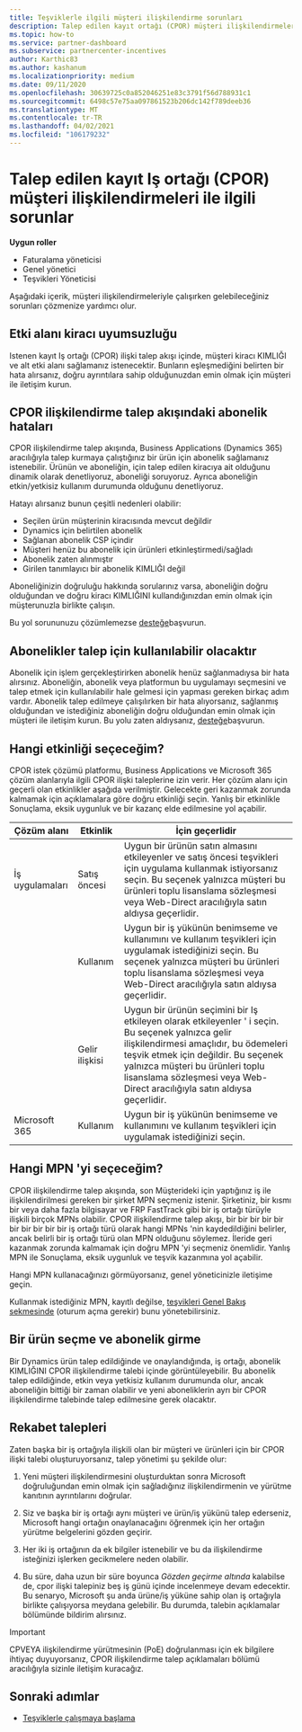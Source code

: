 ```yaml
---
title: Teşviklerle ilgili müşteri ilişkilendirme sorunları
description: Talep edilen kayıt ortağı (CPOR) müşteri ilişkilendirmeleriyle çalışırken ortaya çıkan sorunları nasıl ele alabileceğinizi öğrenin.
ms.topic: how-to
ms.service: partner-dashboard
ms.subservice: partnercenter-incentives
author: Karthic83
ms.author: kashanum
ms.localizationpriority: medium
ms.date: 09/11/2020
ms.openlocfilehash: 30639725c0a852046251e83c3791f56d788931c1
ms.sourcegitcommit: 6498c57e75aa097861523b206dc142f789deeb36
ms.translationtype: MT
ms.contentlocale: tr-TR
ms.lasthandoff: 04/02/2021
ms.locfileid: "106179232"
---
```

# <a name="issues-with-claimed-partner-of-record-cpor-customer-associations"></a>Talep edilen kayıt Iş ortağı (CPOR) müşteri ilişkilendirmeleri ile ilgili sorunlar

**Uygun roller**

- Faturalama yöneticisi
- Genel yönetici
- Teşvikleri Yöneticisi

Aşağıdaki içerik, müşteri ilişkilendirmeleriyle çalışırken gelebileceğiniz sorunları çözmenize yardımcı olur.

## <a name="domain-tenant-mismatch"></a>Etki alanı kiracı uyumsuzluğu

Istenen kayıt Iş ortağı (CPOR) ilişki talep akışı içinde, müşteri kiracı KIMLIĞI ve alt etki alanı sağlamanız istenecektir. Bunların eşleşmediğini belirten bir hata alırsanız, doğru ayrıntılara sahip olduğunuzdan emin olmak için müşteri ile iletişim kurun.

## <a name="subscription-errors-in-the-cpor-association-claim-flow"></a>CPOR ilişkilendirme talep akışındaki abonelik hataları

CPOR ilişkilendirme talep akışında, Business Applications (Dynamics 365) aracılığıyla talep kurmaya çalıştığınız bir ürün için abonelik sağlamanız istenebilir. Ürünün ve aboneliğin, için talep edilen kiracıya ait olduğunu dinamik olarak denetliyoruz, aboneliği soruyoruz. Ayrıca aboneliğin etkin/yetkisiz kullanım durumunda olduğunu denetliyoruz.

Hatayı alırsanız bunun çeşitli nedenleri olabilir:

- Seçilen ürün müşterinin kiracısında mevcut değildir
- Dynamics için belirtilen abonelik
- Sağlanan abonelik CSP içindir
- Müşteri henüz bu abonelik için ürünleri etkinleştirmedi/sağladı
- Abonelik zaten alınmıştır
- Girilen tanımlayıcı bir abonelik KIMLIĞI değil

Aboneliğinizin doğruluğu hakkında sorularınız varsa, aboneliğin doğru olduğundan ve doğru kiracı KIMLIĞINI kullandığınızdan emin olmak için müşterunuzla birlikte çalışın.

Bu yol sorununuzu çözümlemezse [desteğe](https://partner.microsoft.com/dashboard/support/incentives/servicerequests?category=incentives)başvurun.

## <a name="when-subscriptions-will-be-available-to-claim"></a>Abonelikler talep için kullanılabilir olacaktır

Abonelik için işlem gerçekleştirirken abonelik henüz sağlanmadıysa bir hata alırsınız. Aboneliğin, abonelik veya platformun bu uygulamayı seçmesini ve talep etmek için kullanılabilir hale gelmesi için yapması gereken birkaç adım vardır. Abonelik talep edilmeye çalışılırken bir hata alıyorsanız, sağlanmış olduğundan ve istediğiniz aboneliğin doğru olduğundan emin olmak için müşteri ile iletişim kurun. Bu yolu zaten aldıysanız, [desteğe](https://partner.microsoft.com/dashboard/support/incentives/servicerequests?category=incentives)başvurun.

## <a name="which-activity-do-i-choose"></a>Hangi etkinliği seçeceğim?

CPOR istek çözümü platformu, Business Applications ve Microsoft 365 çözüm alanlarıyla ilgili CPOR ilişki taleplerine izin verir. Her çözüm alanı için geçerli olan etkinlikler aşağıda verilmiştir. Gelecekte geri kazanmak zorunda kalmamak için açıklamalara göre doğru etkinliği seçin. Yanlış bir etkinlikle Sonuçlama, eksik uygunluk ve bir kazanç elde edilmesine yol açabilir.


| Çözüm alanı | Etkinlik | İçin geçerlidir |
| ------ | ----------- | ----------- |
| İş uygulamaları      | Satış öncesi   | Uygun bir ürünün satın almasını etkileyenler ve satış öncesi teşvikleri için uygulama kullanmak istiyorsanız seçin. Bu seçenek yalnızca müşteri bu ürünleri toplu lisanslama sözleşmesi veya Web-Direct aracılığıyla satın aldıysa geçerlidir. |
|    |  Kullanım  | Uygun bir iş yükünün benimseme ve kullanımını ve kullanım teşvikleri için uygulamak istediğinizi seçin. Bu seçenek yalnızca müşteri bu ürünleri toplu lisanslama sözleşmesi veya Web-Direct aracılığıyla satın aldıysa geçerlidir. |
|    | Gelir ilişkisi   | Uygun bir ürünün seçimini bir Iş etkileyen olarak etkileyenler ' i seçin. Bu seçenek yalnızca gelir ilişkilendirmesi amaçlıdır, bu ödemeleri teşvik etmek için değildir. Bu seçenek yalnızca müşteri bu ürünleri toplu lisanslama sözleşmesi veya Web-Direct aracılığıyla satın aldıysa geçerlidir.   |
| Microsoft 365   | Kullanım   | Uygun bir iş yükünün benimseme ve kullanımını ve kullanım teşvikleri için uygulamak istediğinizi seçin. |

## <a name="which-mpn-do-i-choose"></a>Hangi MPN 'yi seçeceğim?

CPOR ilişkilendirme talep akışında, son Müşterideki için yaptığınız iş ile ilişkilendirilmesi gereken bir şirket MPN seçmeniz istenir. Şirketiniz, bir kısmı bir veya daha fazla bilgisayar ve FRP FastTrack gibi bir iş ortağı türüyle ilişkili birçok MPNs olabilir. CPOR ilişkilendirme talep akışı, bir bir bir bir bir bir bir bir bir bir iş ortağı türü olarak hangi MPNs 'nin kaydedildiğini belirler, ancak belirli bir iş ortağı türü olan MPN olduğunu söylemez. İleride geri kazanmak zorunda kalmamak için doğru MPN 'yi seçmeniz önemlidir. Yanlış MPN ile Sonuçlama, eksik uygunluk ve teşvik kazanmına yol açabilir.

Hangi MPN kullanacağınızı görmüyorsanız, genel yöneticinizle iletişime geçin.

Kullanmak istediğiniz MPN, kayıtlı değilse, [teşvikleri Genel Bakış sekmesinde](https://partner.microsoft.com/dashboard/incentives/enrollment/summary) (oturum açma gerekir) bunu yönetebilirsiniz.

## <a name="choosing-a-product-vs-entering-a-subscription"></a>Bir ürün seçme ve abonelik girme

Bir Dynamics ürün talep edildiğinde ve onaylandığında, iş ortağı, abonelik KIMLIĞINI CPOR ilişkilendirme talebi içinde görüntüleyebilir. Bu abonelik talep edildiğinde, etkin veya yetkisiz kullanım durumunda olur, ancak aboneliğin bittiği bir zaman olabilir ve yeni aboneliklerin ayrı bir CPOR ilişkilendirme talebinde talep edilmesine gerek olacaktır.

## <a name="competing-claims"></a>Rekabet talepleri

Zaten başka bir iş ortağıyla ilişkili olan bir müşteri ve ürünleri için bir CPOR ilişki talebi oluşturuyorsanız, talep yönetimi şu şekilde olur:

1. Yeni müşteri ilişkilendirmesini oluşturduktan sonra Microsoft doğruluğundan emin olmak için sağladığınız ilişkilendirmenin ve yürütme kanıtının ayrıntılarını doğrular.

2. Siz ve başka bir iş ortağı aynı müşteri ve ürün/iş yükünü talep ederseniz, Microsoft hangi ortağın onaylanacağını öğrenmek için her ortağın yürütme belgelerini gözden geçirir.

3. Her iki iş ortağının da ek bilgiler istenebilir ve bu da ilişkilendirme isteğinizi işlerken gecikmelere neden olabilir.

4. Bu süre, daha uzun bir süre boyunca _Gözden geçirme altında_ kalabilse de, cpor ilişki talepiniz beş iş günü içinde incelenmeye devam edecektir. Bu senaryo, Microsoft şu anda ürüne/iş yüküne sahip olan iş ortağıyla birlikte çalışıyorsa meydana gelebilir. Bu durumda, talebin açıklamalar bölümünde bildirim alırsınız. 

>[!IMPORTANT]
>CPVEYA ilişkilendirme yürütmesinin (PoE) doğrulanması için ek bilgilere ihtiyaç duyuyorsanız, CPOR ilişkilendirme talep açıklamaları bölümü aracılığıyla sizinle iletişim kuracağız.

## <a name="next-steps"></a>Sonraki adımlar

- [Teşviklerle çalışmaya başlama](incentives-get-started-intro.md)
